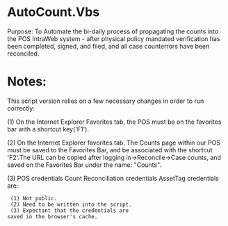 # AutoCount.Vbs
Purpose: To Automate the bi-daily process 
of propagating the counts into the POS IntraWeb
system - after physical policy mandated verification 
has been completed, signed, and filed, and all case
counterrors have been reconciled.
  
# Notes: 
This script version relies on a few
necessary changes in order to run correctly: 

(1) On the Internet Explorer Favorites tab,
    the POS must be on the favorites bar with a
    shortcut key('F1'). 

(2) On the Internet Explorer
    favorites tab, The Counts page within our POS
    must be saved to the Favorites Bar, and be
    associated with the shortcut 'F2'.The URL can
    be copied after logging in->Reconcile->Case
    counts, and saved on the Favorites Bar under 
    the name: "Counts".

(3)  POS credentials
     Count Reconciliation credentials
     AssetTag credentials are: 

     (1) Not public. 
     (2) Need to be written into the script. 
     (3) Expectant that the credentials are 
    saved in the browser's cache.  

